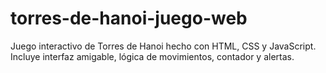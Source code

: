 # torres-de-hanoi-juego-web
Juego interactivo de Torres de Hanoi hecho con HTML, CSS y JavaScript. Incluye interfaz amigable, lógica de movimientos, contador y alertas.
